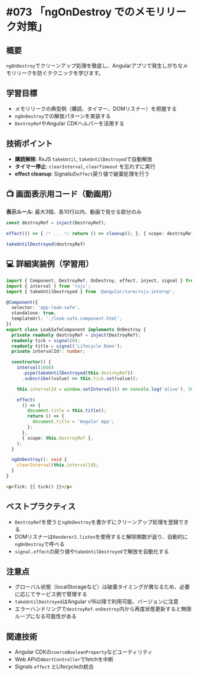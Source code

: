 # #073 「ngOnDestroy でのメモリリーク対策」

## 概要
`ngOnDestroy`でクリーンアップ処理を徹底し、Angularアプリで発生しがちなメモリリークを防ぐテクニックを学びます。

## 学習目標
- メモリリークの典型例（購読、タイマー、DOMリスナー）を把握する
- `ngOnDestroy`での解放パターンを実装する
- `DestroyRef`やAngular CDKヘルパーを活用する

## 技術ポイント
- **購読解除**: RxJS `takeUntil`, `takeUntilDestroyed`で自動解放
- **タイマー停止**: `clearInterval`, `clearTimeout` を忘れずに実行
- **effect cleanup**: Signalsの`effect`戻り値で破棄処理を行う

## 📺 画面表示用コード（動画用）
**表示ルール**: 最大3個、各10行以内、動画で見せる部分のみ

```typescript
const destroyRef = inject(DestroyRef);
```

```typescript
effect(() => { /* ... */ return () => cleanup(); }, { scope: destroyRef });
```

```typescript
takeUntilDestroyed(destroyRef)
```

## 💻 詳細実装例（学習用）
```typescript
import { Component, DestroyRef, OnDestroy, effect, inject, signal } from '@angular/core';
import { interval } from 'rxjs';
import { takeUntilDestroyed } from '@angular/core/rxjs-interop';

@Component({
  selector: 'app-leak-safe',
  standalone: true,
  templateUrl: './leak-safe.component.html',
})
export class LeakSafeComponent implements OnDestroy {
  private readonly destroyRef = inject(DestroyRef);
  readonly tick = signal(0);
  readonly title = signal('Lifecycle Demo');
  private intervalId!: number;

  constructor() {
    interval(1000)
      .pipe(takeUntilDestroyed(this.destroyRef))
      .subscribe((value) => this.tick.set(value));

    this.intervalId = window.setInterval(() => console.log('alive'), 5000);

    effect(
      () => {
        document.title = this.title();
        return () => {
          document.title = 'Angular App';
        };
      },
      { scope: this.destroyRef },
    );
  }

  ngOnDestroy(): void {
    clearInterval(this.intervalId);
  }
}
```

```html
<p>Tick: {{ tick() }}</p>
```

## ベストプラクティス
- `DestroyRef`を使うと`ngOnDestroy`を書かずにクリーンアップ処理を登録できる
- DOMリスナーは`Renderer2.listen`を使用すると解除関数が返り、自動的に`ngOnDestroy`で呼べる
- `signal.effect`の戻り値や`takeUntilDestroyed`で解放を自動化する

## 注意点
- グローバル状態（localStorageなど）は破棄タイミングが異なるため、必要に応じてサービス側で管理する
- `takeUntilDestroyed`はAngular v16以降で利用可能、バージョンに注意
- エラーハンドリングで`destroyRef.onDestroy`内から再度状態更新すると無限ループになる可能性がある

## 関連技術
- Angular CDKの`coerceBooleanProperty`などユーティリティ
- Web APIの`AbortController`でfetchを中断
- Signals `effect` とLifecycleの統合
